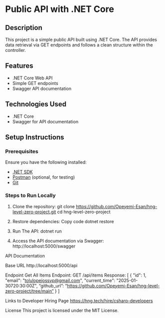 # Public API with .NET Core

## Description
This project is a simple public API built using .NET Core. The API provides data retrieval via GET endpoints and follows a clean structure within the controller.

## Features
- .NET Core Web API
- Simple GET endpoints
- Swagger API documentation

## Technologies Used
- .NET Core
- Swagger for API documentation

## Setup Instructions

### **Prerequisites**
Ensure you have the following installed:
- [.NET SDK](https://dotnet.microsoft.com/en-us/download)
- [Postman](https://www.postman.com/) (optional, for testing)
- [Git](https://git-scm.com/)

### **Steps to Run Locally**
1. Clone the repository:
   git clone https://github.com/Opeyemi-Esan/hng-level-zero-project.git
   cd hng-level-zero-project

2. Restore dependencies:
   Copy code
   dotnet restore

3. Run The API:
   dotnet run

4. Access the API documentation via Swagger:
   http://localhost:5000/swagger



API Documentation

   Base URL
   http://localhost:5000/api

Endpoint
   Get All Items
   Endpoint: GET /api/items
   Response:
   [
     {
       "id": 1,
       "email": "tolulopejossyp@gmail.com",
       "current_time": "2025-01-30720:30:00Z",
       “github_url”: “https://github.com/Opeyemi-Esan/hng-level-zero-project/tree/main”
     }
   ]
   

Links to Developer Hiring Page
   https://hng.tech/hire/csharp-developers


License
   This project is licensed under the MIT License.





